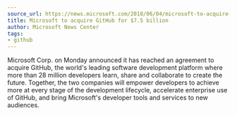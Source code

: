 ```yaml
---
source_url: https://news.microsoft.com/2018/06/04/microsoft-to-acquire-github-for-7-5-billion/
title: Microsoft to acquire GitHub for $7.5 billion
author: Microsoft News Center
tags:
- github
---
```


Microsoft Corp. on Monday announced it has reached an agreement to acquire GitHub, the world's leading software development platform where more than 28 million developers learn, share and collaborate to create the future. Together, the two companies will empower developers to achieve more at every stage of the development lifecycle, accelerate enterprise use of GitHub, and bring Microsoft's developer tools and services to new audiences.
